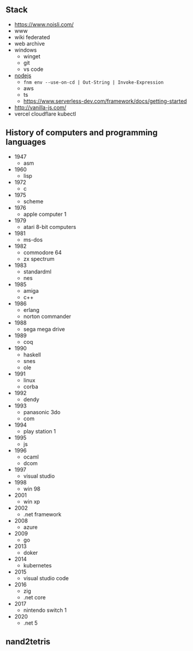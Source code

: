 ## Stack

* https://www.noisli.com/
*  www
  * wiki federated
  * web archive
* windows
  * winget
  * git
  * vs code
* [nodejs](https://nodejs.org/en/download/package-manager)
  * `fnm env --use-on-cd | Out-String | Invoke-Expression`
  * aws
  * ts
  * https://www.serverless-dev.com/framework/docs/getting-started
* http://vanilla-js.com/
* vercel cloudflare kubectl


## History of computers and programming languages

* 1947
  * asm
* 1960
  * lisp 
* 1972
  * c
* 1975
  * scheme
* 1976
  * apple computer 1
* 1979
  * atari 8-bit computers
* 1981
  * ms-dos
* 1982
  * commodore 64
  * zx spectrum
* 1983
  * standardml
  * nes
* 1985
  * amiga
  * c++
* 1986
  * erlang
  * norton commander
* 1988
  * sega mega drive
* 1989
  * coq 
* 1990
  * haskell
  * snes
  * ole
* 1991
  * linux
  * corba
* 1992
  * dendy
* 1993
  * panasonic 3do
  * com
* 1994
  * play station 1
* 1995
  * js 
* 1996
  * ocaml
  * dcom
* 1997
  * visual studio 
* 1998
  * win 98 
* 2001
  * win xp
* 2002
  * .net framework
* 2008
  * azure
* 2009
  * go 
* 2013
  * doker
* 2014
  * kubernetes  
* 2015
  * visual studio code
* 2016
  * zig
  * .net core
* 2017
  * nintendo switch 1
* 2020
  * .net 5 


## nand2tetris
 
